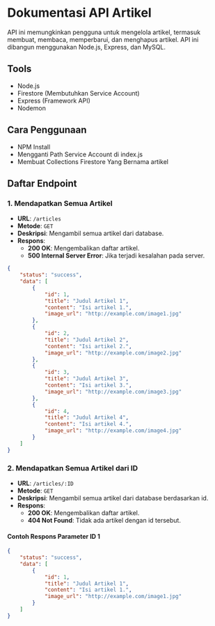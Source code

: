 # Dokumentasi API Artikel

API ini memungkinkan pengguna untuk mengelola artikel, termasuk membuat, membaca, memperbarui, dan menghapus artikel. API ini dibangun menggunakan Node.js, Express, dan MySQL.

## Tools

- Node.js
- Firestore (Membutuhkan Service Account)
- Express (Framework API)
- Nodemon

## Cara Penggunaan

- NPM Install
- Mengganti Path Service Account di index.js
- Membuat Collections Firestore Yang Bernama artikel

## Daftar Endpoint

### 1. Mendapatkan Semua Artikel

- **URL**: `/articles`
- **Metode**: `GET`
- **Deskripsi**: Mengambil semua artikel dari database.
- **Respons**:
  - **200 OK**: Mengembalikan daftar artikel.
  - **500 Internal Server Error**: Jika terjadi kesalahan pada server.

```json
{
    "status": "success",
    "data": [
        {
            "id": 1,
            "title": "Judul Artikel 1",
            "content": "Isi artikel 1.",
            "image_url": "http://example.com/image1.jpg"
        },
        {
            "id": 2,
            "title": "Judul Artikel 2",
            "content": "Isi artikel 2.",
            "image_url": "http://example.com/image2.jpg"
        },
        {
            "id": 3,
            "title": "Judul Artikel 3",
            "content": "Isi artikel 3.",
            "image_url": "http://example.com/image3.jpg"
        },
        {
            "id": 4,
            "title": "Judul Artikel 4",
            "content": "Isi artikel 4.",
            "image_url": "http://example.com/image4.jpg"
        }
    ]
}
```

### 2. Mendapatkan Semua Artikel dari ID

- **URL**: `/articles/:ID`
- **Metode**: `GET`
- **Deskripsi**: Mengambil semua artikel dari database berdasarkan id.
- **Respons**:
  - **200 OK**: Mengembalikan daftar artikel.
  - **404 Not Found**: Tidak ada artikel dengan id tersebut.

#### Contoh Respons Parameter ID 1
```json
{
    "status": "success",
    "data": [
        {
            "id": 1,
            "title": "Judul Artikel 1",
            "content": "Isi artikel 1.",
            "image_url": "http://example.com/image1.jpg"
        }
    ]
}
```